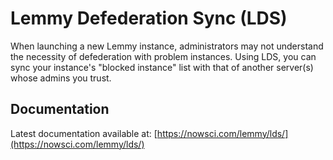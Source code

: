 # Lemmy Defederation Sync (LDS)

When launching a new Lemmy instance, administrators may not understand the necessity of defederation with problem instances. Using LDS, you can sync your instance's "blocked instance" list with that of another server(s) whose admins you trust.

## Documentation

Latest documentation available at: [https://nowsci.com/lemmy/lds/](https://nowsci.com/lemmy/lds/)
